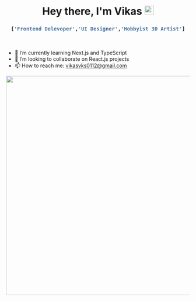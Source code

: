 <link rel="stylesheet" href="styles.css">

<h1 align="center">Hey there, I'm Vikas <img src="https://media.giphy.com/media/hvRJCLFzcasrR4ia7z/giphy.gif" width="25px"></h1>

<div align="center">
<h3>

```python
['Frontend Delevoper','UI Designer','Hobbyist 3D Artist']
```

</h3>

</div>

<br />

- 🔭 I’m currently learning Next.js and TypeScript
- 👯 I’m looking to collaborate on React.js projects
- 📫 How to reach me: vikasvks0112@gmail.com

<p align="center">
<img width="600" src="https://media.giphy.com/media/LmNwrBhejkK9EFP504/giphy.gif">
</p>
